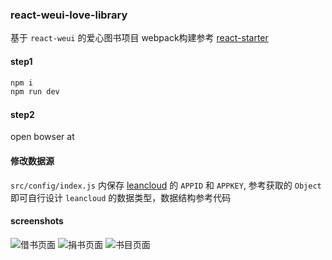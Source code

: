 ### react-weui-love-library

基于 `react-weui` 的爱心图书项目
webpack构建参考 [react-starter](https://github.com/yanm1ng/react-start)

#### step1
```bash
npm i
npm run dev
```
#### step2
open bowser at [](http://localhost:8181)

#### 修改数据源

`src/config/index.js` 内保存 [leancloud](https://leancloud.cn/) 的 `APPID` 和 `APPKEY`, 参考获取的 `Object` 即可自行设计 `leancloud` 的数据类型，数据结构参考代码

#### screenshots

![借书页面](https://ww2.sinaimg.cn/large/006tNc79gy1fczjs6vehxj30dc0nogmt.jpg)
![捐书页面](https://ww1.sinaimg.cn/large/006tNc79gy1fczjs1rrz0j30dc0nomyi.jpg)
![书目页面](https://ww4.sinaimg.cn/large/006tNc79gy1fczjsakxglj30dc0no76y.jpg)